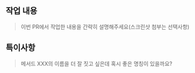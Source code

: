 ## 작업 내용
> 이번 PR에서 작업한 내용을 간략히 설명해주세요(스크린샷 첨부는 선택사항)

## 특이사항
> 메서드 XXX의 이름을 더 잘 짓고 싶은데 혹시 좋은 명칭이 있을까요?
